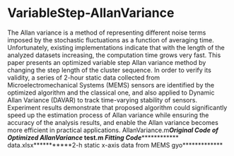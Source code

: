 # VariableStep-AllanVariance
The Allan variance is a method of representing different noise terms imposed by the stochastic fluctuations as a
function of averaging time. Unfortunately, existing implementations indicate that with the length of the analyzed datasets
increasing, the computation time grows very fast. This paper presents an optimized variable step Allan variance method by
changing the step length of the cluster sequence. In order to verify its validity, a series of 2-hour static data collected from
Microelectromechanical Systems (MEMS) sensors are identified by the optimized algorithm and the classical one, and also
applied to Dynamic Allan Variance (DAVAR) to track time-varying stability of sensors. Experiment results demonstrate that
proposed algorithm could significantly speed up the estimation process of Allan variance while ensuring the accuracy of the
analysis results, and enable the Allan variance becomes more efficient in practical applications.
AllanVariance.m*********Original Code of Optimized AllanVariance*****
test.m *****************Fitting Code*********************************
data.xlsx***********2-h static x-axis data from MEMS gyo************* 
